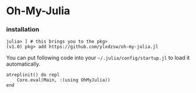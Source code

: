 Oh-My-Julia
===========

### installation

```
julia> ] # this brings you to the pkg>
(v1.0) pkg> add https://github.com/ylxdzsw/oh-my-julia.jl
```

You can put following code into your `~/.julia/config/startup.jl` to load it automatically.

```
atreplinit() do repl
    Core.eval(Main, :(using OhMyJulia))
end
```
